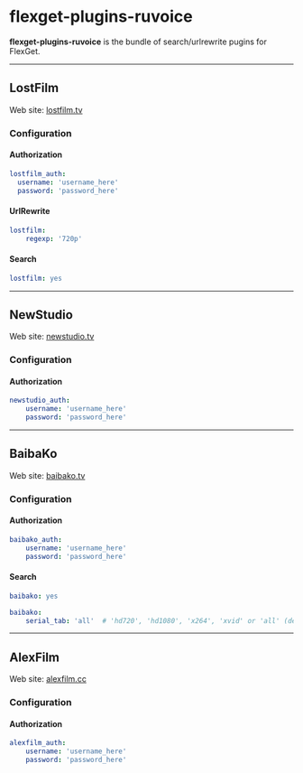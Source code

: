 # flexget-plugins-ruvoice

**flexget-plugins-ruvoice** is the bundle of search/urlrewrite pugins for FlexGet.

---

## LostFilm

Web site: [lostfilm.tv](http://lostfilm.tv)

### Configuration

#### Authorization

```yaml
lostfilm_auth:
  username: 'username_here'
  password: 'password_here'
```

#### UrlRewrite

```yaml
lostfilm:
	regexp: '720p'
```

#### Search

```yaml
lostfilm: yes
```

---

## NewStudio

Web site: [newstudio.tv](http://newstudio.tv)

### Configuration

#### Authorization

```yaml
newstudio_auth:
	username: 'username_here'
	password: 'password_here'
```

---

## BaibaKo

Web site: [baibako.tv](http://baibako.tv)

### Configuration

#### Authorization

```yaml
baibako_auth:
	username: 'username_here'
	password: 'password_here'
```

#### Search

```yaml
baibako: yes
```

```yaml
baibako:
	serial_tab: 'all'  # 'hd720', 'hd1080', 'x264', 'xvid' or 'all' (default)
```

---

## AlexFilm

Web site: [alexfilm.cc](http://alexfilm.cc)

### Configuration

#### Authorization

```yaml
alexfilm_auth:
	username: 'username_here'
	password: 'password_here'
```
